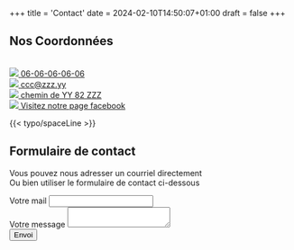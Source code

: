 +++
title = 'Contact'
date = 2024-02-10T14:50:07+01:00
draft = false
+++

## Nos Coordonnées
<br>
<div class="pl-4 text-lg">
    <a href= "tel:0606060606">
        <img class="w-8 inline  align-middle pb-4 "  src="/svg/phone.svg">
        <span class="pl-32">06-06-06-06-06</span>
    </a>
</div>

<div class="pl-4 text-lg">
    <a href="mailto:ccc@zzz.yy">
        <img class="w-8 inline  align-middle pb-4 "  src="/svg/mail.svg">
        <span class="pl-32">ccc@zzz.yy</span>
    </a>
</div>
<div class="pl-4 text-lg">
    <a href="#">
        <img class="w-8 inline  align-middle pb-4 "  src="/svg/adresse.svg">
        <span class="pl-32">chemin de YY 82 ZZZ</span>
    </a>
</div>
<div class="pl-4 text-lg">
    <a href="https://www.facebook.com/LesBlousesBrothers82/">
        <img class="w-8 inline  align-middle pb-4 "  src="/svg/piedPage/facebook.svg">
        <span class="pl-32">Visitez notre page facebook</span>
    </a>
</div>


{{< typo/spaceLine >}}

## Formulaire de contact
<p class="italic font-semibold">Vous pouvez nous adresser un courriel directement<br>
Ou bien utiliser le formulaire de contact ci-dessous</p>

<!-- essai tailwind form component -->
<div class="w-full max-w-xs">
  <form class="bg-white shadow-md rounded px-8 pt-6 pb-8 mb-4"   action="https://formspree.io/f/xdoqprgv"
  method="POST">
    <div class="mb-4">
      <label class="block text-gray-700 text-sm font-bold mb-2" >
        Votre mail
      </label>
      <input class="shadow appearance-none border rounded w-full py-2 px-3 text-gray-700 leading-tight focus:outline-none focus:shadow-outline" type="email" name="email">
    </div>
    <div class="mb-6">
      <label class="block text-gray-700 text-sm font-bold mb-2" >
       Votre message
      </label>
      <textarea class="shadow appearance-none border border-red-500 rounded w-full py-2 px-3 text-gray-700 mb-3 leading-tight focus:outline-none focus:shadow-outline" name="Votre message"></textarea>
    </div>
    <div class="flex items-center justify-between">
      <button class="bg-blue-500 hover:bg-blue-700 text-white font-bold py-2 px-4 rounded focus:outline-none focus:shadow-outline" type="submit">
        Envoi
      </button>
    </div>
  </form>
</div>

